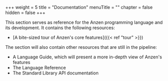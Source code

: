 +++
weight = 5
title = "Documentation"
menuTitle = ""
chapter = false
hidden = false
+++

This section serves as reference for the Anzen programming language and its development.
It contains the following resources:

* [A bite-sized tour of Anzen's core features]({{< ref "tour" >}})

The section will also contain other resources that are still in the pipeline:

* A Language Guide, which will present a more in-depth view of Anzen's features
* The Language Reference
* The Standard Library API documentation
